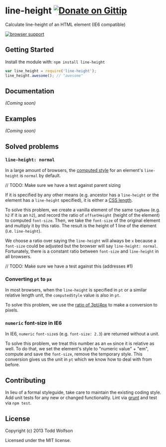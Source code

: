 # line-height [![Donate on Gittip](http://badgr.co/gittip/twolfson.png)](https://www.gittip.com/twolfson/)

Calculate line-height of an HTML element (IE6 compatible)

[![browser support](https://ci.testling.com/twolfson/line-height.png)](https://ci.testling.com/twolfson/line-height)

## Getting Started
Install the module with: `npm install line-height`

```javascript
var line_height = require('line-height');
line_height.awesome(); // "awesome"
```

## Documentation
_(Coming soon)_

## Examples
_(Coming soon)_

## Solved problems
### `line-height: normal`
In a large amount of browsers, the [computed style][computed-style] for an element's `line-height` is `normal` by default.

// TODO: Make sure we have a test against parent sizing

If it is specified by any other means (e.g. ancestor has a `line-height` or the element has a `line-height` specified), it is either a [CSS length][css-length].

To solve this problem, we create a vanilla element of the same `tagName` (e.g. `h2` if it is an `h2`), and record the ratio of `offsetHeight` (height of the element) to computed `font-size`. Then, we take the `font-size` of the original element and multiply it by this ratio. The result is the height of 1 line of the element (i.e. `line-height`).

We choose a ratio over saying the `line-height` will always be `x` because a `font-size` could be adjusted but the browser will say `line-height: normal`. Fortunately, there is a constant ratio between `font-size` and `line-height` in all browsers.

// TODO: Make sure we have a test against this (addresses #1)

[computed-style]: https://developer.mozilla.org/en-US/docs/Web/API/window.getComputedStyle
[css-length]: https://developer.mozilla.org/en-US/docs/Web/CSS/length

### Converting `pt` to `px`
In most browsers, when the `line-height` is specified in `pt` or a similar relative length unit, the `computedStyle` value is also in `pt`.

To solve this problem, we use the [ratio of 3pt/4px][css-length] to make a conversion to pixels.

### `numeric` font-size in IE6
In IE6, `numeric` `font-size`s (e.g. `font-size: 2.3`) are returned without a unit.

To solve this problem, we treat this number as an `em` since it is relative as well. To do that, we set the element's style to "numeric value" + "em", compute and save the `font-size`, remove the temporary style. This conversion gives us the unit in `pt` which we know how to deal with from before.

## Contributing
In lieu of a formal styleguide, take care to maintain the existing coding style. Add unit tests for any new or changed functionality. Lint via [grunt](https://github.com/gruntjs/grunt) and test via `npm test`.

## License
Copyright (c) 2013 Todd Wolfson

Licensed under the MIT license.
